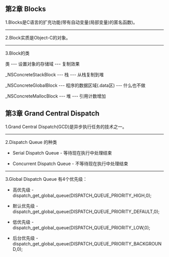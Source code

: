 ## 第2章 Blocks



1.Blocks是C语言的扩充功能(带有自动变量(局部变量)的匿名函数)。

---

2.Block实质是Object-C的对象。

---

3.Block的类

类 ---
设置对象的存储域 --- 复制效果

_NSConcreteStackBlock --- 栈 --- 从栈复制到堆

_NSConcreteGlobalBlock --- 程序的数据区域(.data区) --- 什么也不做

_NSConcreteMallocBlock --- 堆 --- 引用计数增加





## 第3章 Grand Central Dispatch



1.Grand Central Dispatch(GCD)是异步执行任务的技术之一。

---

2.Dispatch Queue 的种类

- Serial Dispatch Queue - 等待现在执行中处理结束

- Concurrent Dispatch Queue - 不等待现在执行中处理结束

---

3.Global Dispatch Queue 有4个优先级：

- 高优先级 - dispatch_get_global_queue(DISPATCH_QUEUE_PRIORITY_HIGH,0); 

- 默认优先级 - dispatch_get_global_queue(DISPATCH_QUEUE_PRIORITY_DEFAULT,0);

- 低优先级 - dispatch_get_global_queue(DISPATCH_QUEUE_PRIORITY_LOW,0);

- 后台优先级 - dispatch_get_global_queue(DISPATCH_QUEUE_PRIORITY_BACKGROUND,0);
